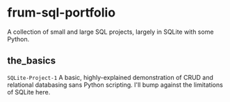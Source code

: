 # frum-sql-portfolio
A collection of small and large SQL projects, largely in SQLite with some Python.

## the_basics
```SQLite-Project-1```
A basic, highly-explained demonstration of CRUD and relational databasing sans Python scripting. I'll bump against the limitations of SQLite here.
